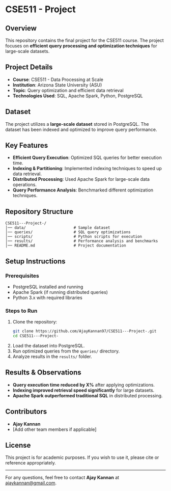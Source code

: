# CSE511 - Project

## Overview
This repository contains the final project for the CSE511 course. The project focuses on **efficient query processing and optimization techniques** for large-scale datasets.

## Project Details
- **Course**: CSE511 - Data Processing at Scale
- **Institution**: Arizona State University (ASU)
- **Topic**: Query optimization and efficient data retrieval
- **Technologies Used**: SQL, Apache Spark, Python, PostgreSQL

## Dataset
The project utilizes a **large-scale dataset** stored in PostgreSQL. The dataset has been indexed and optimized to improve query performance.

## Key Features
- **Efficient Query Execution**: Optimized SQL queries for better execution time.
- **Indexing & Partitioning**: Implemented indexing techniques to speed up data retrieval.
- **Distributed Processing**: Used Apache Spark for large-scale data operations.
- **Query Performance Analysis**: Benchmarked different optimization techniques.

## Repository Structure
```
CSE511---Project-/
│── data/                     # Sample dataset
│── queries/                  # SQL query optimizations
│── scripts/                  # Python scripts for execution
│── results/                  # Performance analysis and benchmarks
│── README.md                 # Project documentation
```

## Setup Instructions
### Prerequisites
- PostgreSQL installed and running
- Apache Spark (if running distributed queries)
- Python 3.x with required libraries

### Steps to Run
1. Clone the repository:
   ```bash
   git clone https://github.com/AjayKannan97/CSE511---Project-.git
   cd CSE511---Project-
   ```
2. Load the dataset into PostgreSQL.
3. Run optimized queries from the `queries/` directory.
4. Analyze results in the `results/` folder.

## Results & Observations
- **Query execution time reduced by X%** after applying optimizations.
- **Indexing improved retrieval speed significantly** for large datasets.
- **Apache Spark outperformed traditional SQL** in distributed processing.

## Contributors
- **Ajay Kannan**
- [Add other team members if applicable]

## License
This project is for academic purposes. If you wish to use it, please cite or reference appropriately.

---
For any questions, feel free to contact **Ajay Kannan** at ajaykannan@gmail.com.
